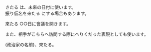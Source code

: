 きたる は、未來の日付に使います。  
振り仮名を來たる にする場合もあります。  
  
來たる ○○日に會議を開きます。  
  
また、相手がこちらへ訪問する際にへりくだった表現としても使います。  
  
(政治家の名前)、來たる。